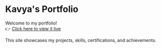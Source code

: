 # Kavya's Portfolio

Welcome to my portfolio!  
👉 [Click here to view it live](https://srik90517.wixsite.com/portfolio-showcaseM)

This site showcases my projects, skills, certifications, and achievements.
